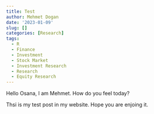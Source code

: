```yaml
---
title: Test
author: Mehmet Dogan
date: '2023-01-09'
slug: []
categories: [Research]
tags:
  - R
  - Finance
  - Investment
  - Stock Market
  - Investment Research
  - Research
  - Equity Research
---
```


Hello Osana, I am Mehmet. How do you feel today?

Thsi is my test post in my website. Hope you are enjoing it.